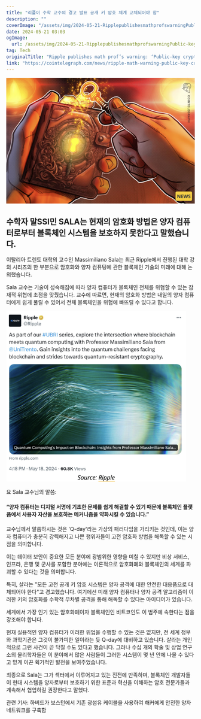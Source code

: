 ```yaml
---
title: "리플이 수학 교수의 경고 발표 공개 키 암호 체계 교체되어야 함"
description: ""
coverImage: "/assets/img/2024-05-21-RipplepublishesmathprofswarningPublic-keycryptosystemsshouldbereplaced_thumbnail.png"
date: 2024-05-21 03:03
ogImage: 
  url: /assets/img/2024-05-21-RipplepublishesmathprofswarningPublic-keycryptosystemsshouldbereplaced_thumbnail.png
tag: Tech
originalTitle: "Ripple publishes math prof’s warning: ‘Public-key cryptosystems should be replaced’"
link: "https://cointelegraph.com/news/ripple-math-warning-public-key-cryptosystems-quantum-computers"
---
```



![Ripple publishes math prof's warning](/assets/img/2024-05-21-RipplepublishesmathprofswarningPublic-keycryptosystemsshouldbereplaced_thumbnail.png)

## 수학자 말SSI민 SALA는 현재의 암호화 방법은 양자 컴퓨터로부터 블록체인 시스템을 보호하지 못한다고 말했습니다.

이탈리아 트렌토 대학의 교수인 Massimiliano Sala는 최근 Ripple에서 진행된 대학 강의 시리즈의 한 부분으로 암호화와 양자 컴퓨팅에 관한 블록체인 기술의 미래에 대해 논의했습니다.

Sala 교수는 기술이 성숙해짐에 따라 양자 컴퓨터가 블록체인 전체를 위협할 수 있는 잠재적 위협에 초점을 맞췄습니다. 교수에 따르면, 현재의 암호화 방법은 내일의 양자 컴퓨터에게 쉽게 풀릴 수 있어서 전체 블록체인을 위험에 빠뜨릴 수 있다고 합니다.

<div class="content-ad"></div>

![image](/assets/img/2024-05-21-RipplepublishesmathprofswarningPublic-keycryptosystemsshouldbereplaced_0.png)

요 Sala 교수님의 말씀:

#### “양자 컴퓨터는 디지털 서명에 기초한 문제를 쉽게 해결할 수 있기 때문에 블록체인 플랫폼에서 사용자 자산을 보호하는 메커니즘을 약화시킬 수 있습니다.”

교수님께서 말씀하시는 것은 'Q-day'라는 가상의 패러다임을 가리키는 것인데, 이는 양자 컴퓨터가 충분히 강력해지고 나쁜 행위자들이 고전 암호화 방법을 해독할 수 있는 시점을 의미합니다.

<div class="content-ad"></div>

이는 데이터 보안이 중요한 모든 분야에 광범위한 영향을 미칠 수 있지만 비상 서비스, 인프라, 은행 및 군사를 포함한 분야에는 이론적으로 암호화폐와 블록체인의 세계를 파괴할 수 있다는 것을 의미합니다.

특히, 살라는 "모든 고전 공개 키 암호 시스템은 양자 공격에 대한 안전한 대응품으로 대체되어야 한다"고 경고했습니다. 여기에선 미래 양자 컴퓨터나 양자 공격 알고리즘이 이러한 키의 암호화를 수학적 무차별 공격을 통해 해독할 수 있다는 아이디어가 있습니다.

세계에서 가장 인기 있는 암호화폐이자 블록체인인 비트코인도 이 범주에 속한다는 점을 강조해야 합니다.

현재 실용적인 양자 컴퓨터가 이러한 위업을 수행할 수 있는 것은 없지만, 전 세계 정부와 과학기관은 그것이 불가피한 일이라는 듯 Q-day에 대비하고 있습니다. 살라는 개인적으로 그런 사건이 곧 닥칠 수도 있다고 했습니다. 그러나 수십 개의 학술 및 상업 연구소의 물리학자들은 이 분야에서 많은 사람들이 그러한 시스템이 몇 년 안에 나올 수 있다고 믿게 이끈 획기적인 발전을 보여주었습니다.

<div class="content-ad"></div>

최종으로 Sala는 그가 섹터에서 이루어지고 있는 진전에 만족하며, 블록체인 개발자들이 현대 시스템을 양자로부터 보호하기 위한 표준과 혁신을 이해하는 암호 전문가들과 계속해서 협업하길 권장한다고 말했다.

관련 기사: 하버드가 보스턴에서 기존 광섬유 케이블을 사용하여 해커에게 안전한 양자 네트워크를 구축함